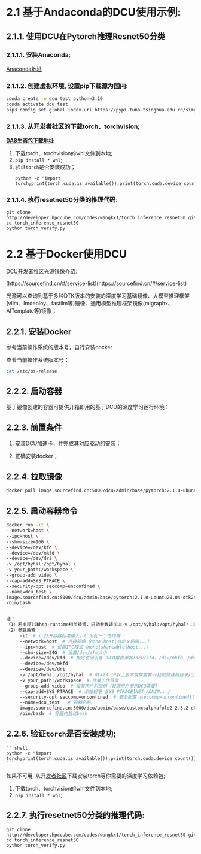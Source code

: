 # 2.1 基于Andaconda的DCU使用示例:

## 2.1.1. 使用DCU在Pytorch推理Resnet50分类

### 2.1.1.1. 安装Anaconda;

   [Anaconda地址](https://www.anaconda.com/download)

### 2.1.1.2. 创建虚拟环境, 设置pip下载源为国内:


```bash
conda create -n dcu_test python=3.10
conda activate dcu_test
pip3 config set global.index-url https://pypi.tuna.tsinghua.edu.cn/simple
```

### 2.1.1.3. 从开发者社区的下载torch、torchvision;

[**DAS生态包下载地址**](https://cancon.hpccube.com:65024/4/main/)

1. 下载torch、torchvision的whl文件到本地; 
2. `pip install *.whl`;
3. 验证`torch`是否安装成功；
    ```shell
    python -c "import torch;print(torch.cuda.is_available());print(torch.cuda.device_count())"
    ```

### 2.1.1.4. 执行resetnet50分类的推理代码:

```shell
git clone http://developer.hpccube.com/codes/wangkx1/torch_inference_resnet50.git
cd torch_inference_resnet50
python torch_verify.py
```


# 2.2 基于Docker使用DCU

DCU开发者社区光源镜像介绍:

[https://sourcefind.cn/#/service-list](https://sourcefind.cn/#/service-list)

光源可以查询到基于多种DTK版本的安装的深度学习基础镜像、大模型推理框架(vllm、lmdeploy、fastllm等)镜像、通用模型推理框架镜像(migraphx、AITemplate等)镜像；

## 2.2.1. 安装Docker

参考当前操作系统的版本号，自行安装docker

查看当前操作系统版本号：
```bash
cat /etc/os-release
```

## 2.2.2. 启动容器

基于镜像创建的容器可提供开箱即用的基于DCU的深度学习运行环境：

## 2.2.3. 前置条件
1. 安装DCU加速卡，并完成其对应驱动的安装；

2. 正确安装docker；

## 2.2.4. 拉取镜像

```bash
docker pull image.sourcefind.cn:5000/dcu/admin/base/pytorch:2.1.0-ubuntu20.04-dtk24.04.1-py3.8
```

## 2.2.5. 启动容器命令

```bash
docker run -it \
--network=host \
--ipc=host \
--shm-size=16G \
--device=/dev/kfd \
--device=/dev/mkfd \
--device=/dev/dri \
-v /opt/hyhal:/opt/hyhal \
-v your_path:/workspace \
--group-add video \
--cap-add=SYS_PTRACE \
--security-opt seccomp=unconfined \
--name=dcu_test \
image.sourcefind.cn:5000/dcu/admin/base/pytorch:2.1.0-ubuntu20.04-dtk24.04.1-py3.8 \
/bin/bash


注： 
（1）若出现libhsa-runtime相关报错，启动参数请加上-v /opt/hyhal:/opt/hyhal*；若物理机无/opt/hyhal，请下载hyhal并解压放置容器/opt/下；*
（2）参数解释：
     -it  # i:打开容器标准输入，t:分配一个伪终端
     --network=host  # 连接网络（none|host|自定义网络...）
     --ipc=host  # 设置IPC模式（none|shareable|host...）
     --shm-size=24G  # 设置/dev/shm大小
     --device=/dev/kfd  # 指定访问设备（DCU需要添加/dev/kfd、/dev/mkfd、/dev/dri）
     --device=/dev/mkfd
     --device=/dev/dri
     -v /opt/hyhal:/opt/hyhal  # dtk23.10以上版本镜像需要-v挂载物理机目录/opt/hyhal
     -v your_path:/workspace  # 挂载工作目录
     --group-add video  # 设置用户附加组（普通用户使用DCU需要）
     --cap-add=SYS_PTRACE  # 添加权限（SYS_PTRACE|NET_ADMIN...）
     --security-opt seccomp=unconfined  # 安全配置（seccomp=unconfined|label=disable...）
     --name=dcu_test   # 容器名称
     image.sourcefind.cn:5000/dcu/admin/base/custom:alphafold2-2.3.2-dtk23.10-py38  # 所需镜像
     /bin/bash  # 容器内启动bash
```           

## 2.2.6. 验证`torch`是否安装成功;

    ```shell
    python -c "import torch;print(torch.cuda.is_available());print(torch.cuda.device_count())"
    ```
如果不可用, 从开[发者社区](https://cancon.hpccube.com:65024/4/main/)下载安装torch等你需要的深度学习依赖包;


1. 下载torch、torchvision的whl文件到本地; 
2. `pip install *.whl`;

## 2.2.7. 执行resetnet50分类的推理代码:

```shell
git clone http://developer.hpccube.com/codes/wangkx1/torch_inference_resnet50.git
cd torch_inference_resnet50
python torch_verify.py
```
